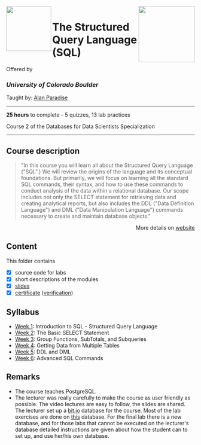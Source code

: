 <a href="https://www.coursera.org/learn/the-structured-query-language-sql">
  <img src="/img/The_Structured_Query_Language_(SQL)_logo.avif" width="150" height="150" align="right">
</a>

<img src="https://upload.wikimedia.org/wikipedia/commons/c/c3/Colorado_Buffaloes_wordmark.svg" width="120" height="120" align="left">

# The Structured Query Language (SQL)

Offered by 
### *University of Colorado Boulder*

Taught by: [Alan Paradise](https://www.coursera.org/instructor/alan-paradise)

---

**25 hours** to complete - 5 quizzes, 13 lab practices

Course 2 of the Databases for Data Scientists Specialization

---

## Course description

>"In this course you will learn all about the Structured Query Language ("SQL".)   We will review the origins of the language and its conceptual foundations.  But primarily, we will focus on learning all the standard SQL commands, their syntax, and how to use these commands to conduct analysis of the data within a relational database.  Our scope includes not only the SELECT statement for retrieving data and creating analytical reports, but also includes the DDL ("Data Definition Language") and DML ("Data Manipulation Language") commands necessary to create and maintain database objects."

<p align="right">More details on <a href="https://https://www.coursera.org/learn/the-structured-query-language-sql">website</a></p>

## Content
This folder contains 
- [x] source code for labs
- [x] short descriptions of the modules 
- [x] [slides](./Slides) 
- [x] [certificate](./Certificate/Coursera%20Certificate%20The%20Structured%20Query%20Language%20(SQL).pdf) ([verification](https://www.coursera.org/account/accomplishments/certificate/HS8PCQ2LVVQN))

## Syllabus
- [Week 1](./Week%201): Introduction to SQL - Structured Query Language
- [Week 2](./Week%202): The Basic SELECT Statement
- [Week 3](./Week%203): Group Functions, SubTotals, and Subqueries
- [Week 4](./Week%204): Getting Data from Multiple Tables
- [Week 5](./Week%205): DDL and DML
- [Week 6](./Week%206): Advanced SQL Commands

## Remarks
- The course teaches PostgreSQL.
- The lecturer was really carefully to make the course as user friendly as possible. The video lectures are easy to follow, the slides are shared. The lecturer set up a [bit.io](https://bit.io/) database for the course. Most of the lab exercises are done on [this](https://bit.io/alanparadise/nw) database. For the final lab there is a new database, and for those labs that cannot be executed on the lecturer's database detailed instructions are given about how the student can to set up, and use her/his own database. 
